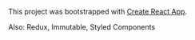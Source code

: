 This project was bootstrapped with [Create React App](https://github.com/facebookincubator/create-react-app).

Also: Redux, Immutable, Styled Components